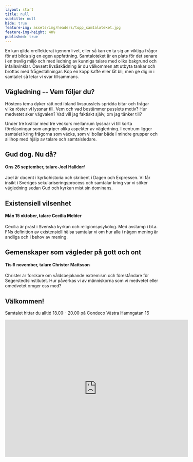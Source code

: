 ```yaml
---
layout: start
title: null
subtitle: null
hide: true
feature-img: assets/img/headers/topp_samtaloteket.jpg
feature-img-height: 40%
published: true
---
```


En kan glida oreflekterat igenom livet, eller så kan en ta sig an viktiga
frågor för att bilda sig en egen uppfattning. Samtaloteket är en plats för det
senare i en trevlig miljö och med ledning av kunniga talare med olika bakgrund och infallsvinklar. Oavsett livsåskådning är du välkommen att utbyta tankar och brottas med frågeställningar. Köp en kopp kaffe eller låt bli, men ge dig in i samtalet så letar vi svar
tillsammans.


## Vägledning -- Vem följer du?
Höstens tema dyker rätt ned ibland livspusslets spridda bitar och frågar
vilka röster vi lyssnar till. Vem och vad bestämmer pusslets motiv? Hur medvetet
sker vägvalen? Vad vill jag faktiskt själv, om jag tänker till?

Under tre kvällar med tre veckors mellanrum lyssnar vi till korta föreläsningar
som angriper olika aspekter av vägledning. I centrum ligger samtalet
kring frågorna som väcks, som vi bollar både i mindre grupper och allihop
med hjälp av talare och samtalsledare. 

## Gud dog. Nu då?
#### Ons 26 september, talare Joel Halldorf
Joel är docent i kyrkohistoria och skribent i Dagen och Expressen.
Vi får insikt i Sveriges sekulariseringsprocess och samtalar kring var
vi söker vägledning sedan Gud och kyrkan mist sin dominans.

## Existensiell vilsenhet
#### Mån 15 oktober, talare Cecilia Melder
Cecilia är präst i Svenska kyrkan och religionspsykolog.
Med avstamp i bl.a. FNs definition av existensiell hälsa samtalar vi om hur
alla i någon mening är andliga och i behov av mening.

## Gemenskaper som vägleder på gott och ont
#### Tis 6 november, talare Christer Mattsson
Christer är forskare om våldsbejakande extremism och föreståndare för
Segerstedtsinstitutet.
Hur påverkas vi av människorna som vi medvetet eller omedvetet omger oss med?

## Välkommen!
Samtalet hittar du alltid 18.00 - 20.00 på Condeco Västra Hamngatan 16

<iframe src="https://www.google.com/maps/embed?pb=!1m18!1m12!1m3!1d2131.74625292261!2d11.962074615899875!3d57.70378074731207!2m3!1f0!2f0!3f0!3m2!1i1024!2i768!4f13.1!3m3!1m2!1s0x464ff36600d77e59%3A0x22e24f69307e2985!2sCondeco+V%C3%A4stra+Hamngatan!5e0!3m2!1ssv!2sse!4v1532376020924" width="600" height="450" frameborder="0" style="border:0" allowfullscreen></iframe>
